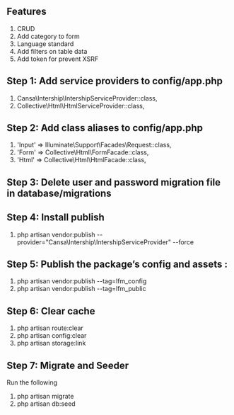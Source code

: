 
## Features

1. CRUD
1. Add category to form
1. Language standard
1. Add filters on table data
1. Add token for prevent XSRF

## Step 1: Add service providers to **config/app.php**

1. Cansa\Intership\IntershipServiceProvider::class,
1. Collective\Html\HtmlServiceProvider::class,

## Step 2: Add class aliases to **config/app.php**

1. 'Input' => Illuminate\Support\Facades\Request::class,
1. 'Form' => Collective\Html\FormFacade::class,
1. 'Html' => Collective\Html\HtmlFacade::class,

## Step 3: Delete user and password migration file in database/migrations

## Step 4: Install publish

1. php artisan vendor:publish --provider="Cansa\Intership\IntershipServiceProvider" --force

## Step 5: Publish the package’s config and assets :

1. php artisan vendor:publish --tag=lfm_config
1. php artisan vendor:publish --tag=lfm_public

## Step 6: Clear cache
1. php artisan route:clear
1. php artisan config:clear
1. php artisan storage:link

## Step 7: Migrate and Seeder
Run the following
1. php artisan migrate
1. php artisan db:seed
